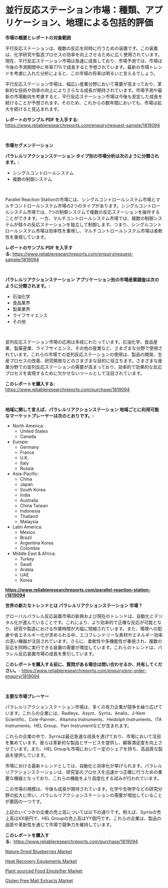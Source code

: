 <p><h1>並行反応ステーション市場：種類、アプリケーション、地理による包括的評価</h1></p><p><strong>市場の概要とレポートの対象範囲</strong></p>
<p><p>平行反応ステーションは、複数の反応を同時に行うための装置です。この装置は、化学研究や製造プロセスの効率を向上させるために広く使用されています。現在、平行反応ステーション市場は急速に成長しており、市場予測では、市場は今後の予測期間中に年率7.1%で成長すると予想されています。最新の市場トレンドを考慮に入れた分析によると、この市場の将来は明るいと言えるでしょう。</p><p>平行反応ステーション市場は、幅広い産業分野において需要が高まっており、革新的な技術や効率の向上によりさらなる成長が期待されています。市場予測や最新の市場動向を考慮すると、平行反応ステーション市場は今後も安定した成長を続けることが予想されます。そのため、これからの数年間においても、市場は拡大を続けると見込まれます。</p></p>
<p><strong>レポートのサンプル PDF を入手する:</strong> <a href="https://www.reliableresearchreports.com/enquiry/request-sample/1819094">https://www.reliableresearchreports.com/enquiry/request-sample/1819094</a></p>
<p>&nbsp;</p>
<p><strong>市場セグメンテーション</strong></p>
<p><strong>パラレルリアクションステーション タイプ別の市場分析は次のように分類されます。:</strong></p>
<p><ul><li>シングルコントロールシステム</li><li>複数の制御システム</li></ul></p>
<p>&nbsp;</p>
<p><p>Parallel Reaction Stationの市場には、シングルコントロールシステム市場とマルチコントロールシステム市場の2つのタイプがあります。シングルコントロールシステム市場では、1つの制御システムで複数の反応ステーションを操作することができます。一方、マルチコントロールシステム市場では、複数の制御システムが個々の反応ステーションを独立して制御します。つまり、シングルコントロールシステム市場は効率性を重視し、マルチコントロールシステム市場は柔軟性を重視しています。</p></p>
<p><strong>レポートのサンプル PDF を入手する:</strong>&nbsp;<a href="https://www.reliableresearchreports.com/enquiry/request-sample/1819094">https://www.reliableresearchreports.com/enquiry/request-sample/1819094</a></p>
<p>&nbsp;</p>
<p><strong> パラレルリアクションステーション アプリケーション別の市場産業調査は次のように分類されます。:</strong></p>
<p><ul><li>石油化学</li><li>食品業界</li><li>製薬業界</li><li>ライフサイエンス</li><li>その他</li></ul></p>
<p>&nbsp;</p>
<p><p>並列反応ステーション市場の応用は多岐にわたっています。石油化学、食品産業、製薬産業、ライフサイエンス、その他の産業など、さまざまな分野で使用されています。これらの市場での並列反応ステーションの使用は、製品の開発、生産プロセスの改善、研究開発などのさまざまな目的に役立ちます。さまざまな産業分野での並列反応ステーションの需要が高まっており、効率的で効果的な反応プロセスを実現するために欠かせないツールとして注目されています。</p></p>
<p><strong>このレポートを購入する:</strong>&nbsp; <a href="https://www.reliableresearchreports.com/purchase/1819094">https://www.reliableresearchreports.com/purchase/1819094</a></p>
<p>&nbsp;</p>
<p><strong>地域に関して言えば、パラレルリアクションステーション 地域ごとに利用可能なマーケットプレーヤーは次のとおりです。:</strong></p>
<p><ul>
    <li>
        North America:
        <ul>
            <li>United States</li>
            <li>Canada</li>
        </ul>
    </li>
    <li>
        Europe:
        <ul>
            <li>Germany</li>
            <li>France</li>
            <li>U.K.</li>
            <li>Italy</li>
            <li>Russia</li>
        </ul>
    </li>
    <li>
        Asia-Pacific:
        <ul>
            <li>China</li>
            <li>Japan</li>
            <li>South Korea</li>
            <li>India</li>
            <li>Australia</li>
            <li>China Taiwan</li>
            <li>Indonesia</li>
            <li>Thailand</li>
            <li>Malaysia</li>
        </ul>
    </li>
    <li>
        Latin America:
        <ul>
            <li>Mexico</li>
            <li>Brazil</li>
            <li>Argentina Korea</li>
            <li>Colombia</li>
        </ul>
    </li>
    <li>
        Middle East & Africa:
        <ul>
            <li>Turkey</li>
            <li>Saudi</li>
            <li>Arabia</li>
            <li>UAE</li>
            <li>Korea</li>
        </ul>
    </li>
    </ul></p>
<p><strong><a href="https://www.reliableresearchreports.com/parallel-reaction-station-r1819094">https://www.reliableresearchreports.com/parallel-reaction-station-r1819094</a></strong>&nbsp;</p>
<p><strong>世界の新たなトレンドとは パラレルリアクションステーション 市場？</strong></p>
<p><p>グローバルパラレル反応装置市場の新興および現在のトレンドは、自動化とデジタル化が進んでいることです。これにより、より効率的で正確な反応が可能となり、研究や製造における作業時間が大幅に短縮されています。また、環境への配慮や省エネルギー化が求められる中、エコフレンドリーな素材やエネルギー効率の高い機器が注目されています。さらに、柔軟性や多機能性が重視され、複数の反応を同時に実行できる装置の需要が増加しています。これらのトレンドは、パラレル反応装置市場の成長を牽引しています。</p></p>
<p><strong>このレポートを購入する前に、質問がある場合は問い合わせるか、共有してください。</strong>- <a href="https://www.reliableresearchreports.com/enquiry/pre-order-enquiry/1819094">https://www.reliableresearchreports.com/enquiry/pre-order-enquiry/1819094</a></p>
<p>&nbsp;</p>
<p><strong>主要な市場プレーヤー</strong></p>
<p><p>パラレルリアクションステーション市場は、多くの有力企業が競争を繰り広げています。これらの企業には、Radleys、Asynt、Syrris、Analis、J-Kem Scientific、Cole-Parmer、Altamira Instruments、Heidolph Instruments、ITA Instruments、HEL Group、Parr Instrumentなどが含まれます。</p><p>これらの企業の中で、Syrrisは最近急速な成長を遂げており、市場において注目を集めています。彼らは革新的な製品とサービスを提供し、顧客満足度を向上させています。また、HEL Groupも市場において一定のシェアを持ち、高品質な製品を提供しています。</p><p>市場における最新トレンドとしては、自動化と効率化が挙げられます。パラレルリアクションステーションは、研究室のプロセスを迅速かつ正確に行うための重要な機器となっており、これらの機能をより高度化する試みが行われています。</p><p>この市場の規模は、今後も成長が期待されています。化学や生物学などの研究分野の拡大に伴い、パラレルリアクションステーションの需要が増加していることが要因の一つです。</p><p>上記のいくつかの企業の売上高については以下の通りです。例えば、Syrrisの売上高はXX億円で、HEL Groupの売上高はYY億円です。これらの企業は、製品の品質や革新性を通じて市場で競争力を維持しています。</p></p>
<p><strong>このレポートを購入する:</strong>&nbsp;&nbsp;<a href="https://www.reliableresearchreports.com/purchase/1819094">https://www.reliableresearchreports.com/purchase/1819094</a></p>
<p><p><a href="https://metal-farmhouse-e95.notion.site/Nature-Dried-Blueberries-Market-Insight-Market-Trends-Growth-Forecasted-from-2024-TO-2031-343c59c83ef64e1e90da3bec916bc1cd">Nature Dried Blueberries Market</a></p><p><a href="https://view.publitas.com/reportprime-1/decoding-heat-recovery-equipments-market-metrics-market-share-trends-and-growth-patterns/">Heat Recovery Equipments Market</a></p><p><a href="https://gratis-rainforest-2ca.notion.site/Plant-sourced-Food-Emulsifier-Market-Analysis-Its-CAGR-Market-Segmentation-and-Global-Industry-Ove-7a6e3b3766a94c2bb3caa62c28616dbb">Plant sourced Food Emulsifier Market</a></p><p><a href="https://crocus-run-b5a.notion.site/Gluten-Free-Malt-Extracts-Market-Trends-Forecast-and-Competitive-Analysis-to-2031-0ee328bec69540f78d39b8f36ec2c13e">Gluten Free Malt Extracts Market</a></p></p>
